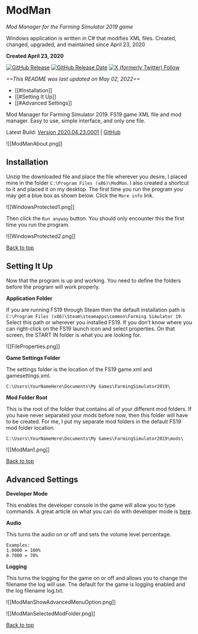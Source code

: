 # ModMan
*Mod Manager for the Farming Simulator 2019 game*

Windows application is written in C# that modifies XML files. Created, changed, upgraded, and maintained since April 23, 2020

**Created April 23, 2020**

[![GitHub Release](https://img.shields.io/github/v/release/MichalAFerber/ModMan)](https://github.com/MichalAFerber/ModMan/releases/) [![GitHub Release Date](https://img.shields.io/github/release-date/MichalAFerber/ModMan)](https://github.com/MichalAFerber/ModMan/releases/) [![X (formerly Twitter) Follow](https://img.shields.io/twitter/follow/MichalAFerber)](https://x.com/MichalAFerber)

*==This README was last updated on May 02, 2022==*  

- [[#Installation]]
- [[#Setting It Up]]
- [[#Advanced Settings]]

Mod Manager for Farming Simulator 2019. FS19 game XML file and mod manager. Easy to use, simple interface, and only one file.

Latest Build: [Version 2020.04.23.0001](https://github.com/MichalAFerber/ModMan/releases/download/2020.04.23.001/ModMan_v2020_04_23_0001.zip) | [GitHub](https://github.com/MichalAFerber/ModMan)

![[ModManAbout.png]]

## Installation

Unzip the downloaded file and place the file wherever you desire, I placed mine in the folder `C:\Program Files (x86)\ModMan`. I also created a shortcut to it and placed it on my desktop. The first time you run the program you may get a blue box as shown below. Click the `More info` link.

![[WindowsProtected1.png]]

Then click the `Run anyway` button. You should only encounter this the first time you run the program.

![[WindowsProtected2.png]]

[Back to top](#ModMan)

## Setting It Up

Now that the program is up and working. You need to define the folders before the program will work properly.

**Application Folder**

If you are running FS19 through Steam then the default installation path is `C:\Program Files (x86)\Steam\steamapps\common\Farming Simulator 19`. Select this path or wherever you installed FS19. If you don’t know where you can right-click on the FS19 launch icon and select properties. On that screen, the START IN folder is what you are looking for.

![[FileProperties.png]]

**Game Settings Folder**  

The settings folder is the location of the FS19 game.xml and gamesettings.xml.

```
C:\Users\YourNameHere\Documents\My Games\FarmingSimulator2019\
```

**Mod Folder Root**  

This is the root of the folder that contains all of your different mod folders. If you have never separated your mods before now, then this folder will have to be created. For me, I put my separate mod folders in the default FS19 mod folder location.

```
C:\Users\YourNameHere\Documents\My Games\FarmingSimulator2019\mods\
```

![[ModMan1.png]]

[Back to top](#ModMan)

## Advanced Settings

**Developer Mode**  

This enables the developer console in the game will allow you to type commands. A great article on what you can do with developer mode is [here](https://www.yekbot.com/farming-simulator-19-console-commands-developer-console/).

**Audio**   

This turns the audio on or off and sets the volume level percentage.

```
Examples:
1.0000 = 100%
0.7000 = 70%
```

**Logging**  

This turns the logging for the game on or off and allows you to change the filename the log will use. The default for the game is logging enabled and the log filename log.txt.

![[ModManShowAdvancedMenuOption.png]]

![[ModManSelectedModFolder.png]]

[Back to top](#ModMan)

